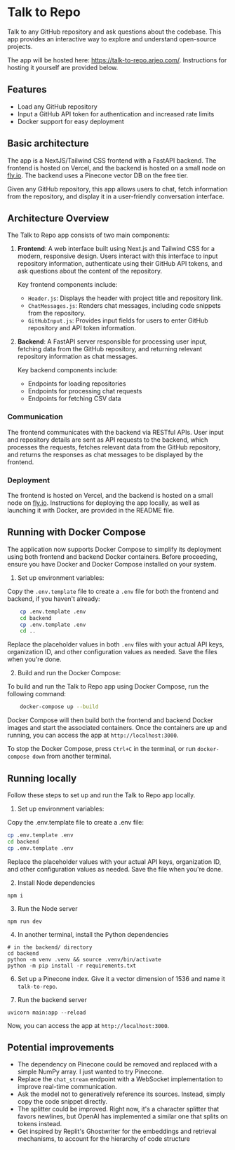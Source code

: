 # Talk to Repo

Talk to any GitHub repository and ask questions about the codebase. This app provides an interactive way to explore and understand open-source projects.

The app will be hosted here: https://talk-to-repo.arjeo.com/. Instructions for hosting it yourself are provided below.

## Features

- Load any GitHub repository
- Input a GitHub API token for authentication and increased rate limits
- Docker support for easy deployment

## Basic architecture

The app is a NextJS/Tailwind CSS frontend with a FastAPI backend. The frontend is hosted on Vercel, and the backend is hosted on a small node on [fly.io](https://fly.io/). The backend uses a Pinecone vector DB on the free tier.

Given any GitHub repository, this app allows users to chat, fetch information from the repository, and display it in a user-friendly conversation interface.

## Architecture Overview

The Talk to Repo app consists of two main components:

1. **Frontend**: A web interface built using Next.js and Tailwind CSS for a modern, responsive design. Users interact with this interface to input repository information, authenticate using their GitHub API tokens, and ask questions about the content of the repository.

   Key frontend components include:

   - `Header.js`: Displays the header with project title and repository link.
   - `ChatMessages.js`: Renders chat messages, including code snippets from the repository.
   - `GitHubInput.js`: Provides input fields for users to enter GitHub repository and API token information.

2. **Backend**: A FastAPI server responsible for processing user input, fetching data from the GitHub repository, and returning relevant repository information as chat messages.

   Key backend components include:

   - Endpoints for loading repositories
   - Endpoints for processing chat requests
   - Endpoints for fetching CSV data

### Communication

The frontend communicates with the backend via RESTful APIs. User input and repository details are sent as API requests to the backend, which processes the requests, fetches relevant data from the GitHub repository, and returns the responses as chat messages to be displayed by the frontend.

### Deployment

The frontend is hosted on Vercel, and the backend is hosted on a small node on [fly.io](https://fly.io/). Instructions for deploying the app locally, as well as launching it with Docker, are provided in the README file.

## Running with Docker Compose

The application now supports Docker Compose to simplify its deployment using both frontend and backend Docker containers. Before proceeding, ensure you have Docker and Docker Compose installed on your system.

1. Set up environment variables:

Copy the `.env.template` file to create a `.env` file for both the frontend and backend, if you haven't already:

```bash
    cp .env.template .env
    cd backend
    cp .env.template .env
    cd ..
```

Replace the placeholder values in both `.env` files with your actual API keys, organization ID, and other configuration values as needed. Save the files when you're done.

2. Build and run the Docker Compose:

To build and run the Talk to Repo app using Docker Compose, run the following command:
    
```bash
    docker-compose up --build
```


Docker Compose will then build both the frontend and backend Docker images and start the associated containers. Once the containers are up and running, you can access the app at `http://localhost:3000`.

To stop the Docker Compose, press `Ctrl+C` in the terminal, or run `docker-compose down` from another terminal.

## Running locally

Follow these steps to set up and run the Talk to Repo app locally.

1. Set up environment variables:

  Copy the .env.template file to create a .env file:

```bash
cp .env.template .env
cd backend
cp .env.template .env
```

 Replace the placeholder values with your actual API keys, organization ID, and other configuration values as needed. Save the file when you're done.

2. Install Node dependencies

```
npm i
```

3. Run the Node server

```
npm run dev
```

4. In another terminal, install the Python dependencies

```
# in the backend/ directory
cd backend 
python -m venv .venv && source .venv/bin/activate
python -m pip install -r requirements.txt
```

6. Set up a Pinecone index. Give it a vector dimension of 1536 and name it `talk-to-repo`. 

7. Run the backend server

```
uvicorn main:app --reload
```

Now, you can access the app at `http://localhost:3000`.

## Potential improvements

- The dependency on Pinecone could be removed and replaced with a simple NumPy array. I just wanted to try Pinecone.
- Replace the `chat_stream` endpoint with a WebSocket implementation to improve real-time communication.
- Ask the model not to generatively reference its sources. Instead, simply copy the code snippet directly.
- The splitter could be improved. Right now, it's a character splitter that favors newlines, but OpenAI has implemented a similar one that splits on tokens instead.
- Get inspired by Replit's Ghostwriter for the embeddings and retrieval mechanisms, to account for the hierarchy of code structure
